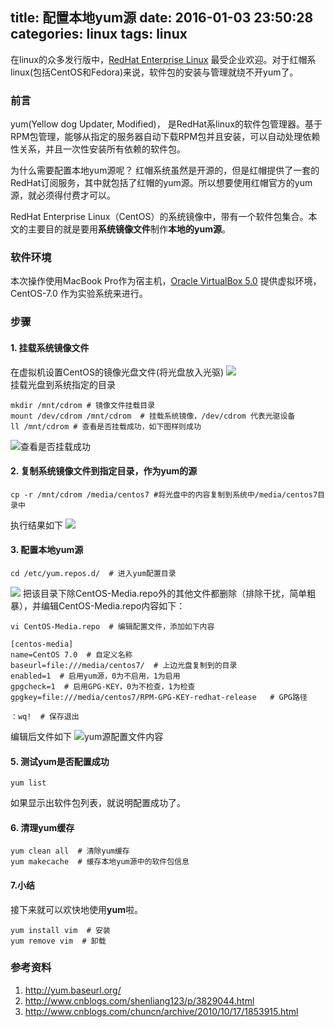 title: 配置本地yum源
date: 2016-01-03 23:50:28
categories: linux
tags: linux
---
在linux的众多发行版中，[RedHat Enterprise Linux](http://www.redhat.com/en) 最受企业欢迎。对于红帽系linux(包括CentOS和Fedora)来说，软件包的安装与管理就绕不开yum了。
<!-- more -->

### 前言
yum(Yellow dog Updater, Modified)， 是RedHat系linux的软件包管理器。基于RPM包管理，能够从指定的服务器自动下载RPM包并且安装，可以自动处理依赖性关系，并且一次性安装所有依赖的软件包。   

为什么需要配置本地yum源呢？ 红帽系统虽然是开源的，但是红帽提供了一套的RedHat订阅服务，其中就包括了红帽的yum源。所以想要使用红帽官方的yum源，就必须得付费才可以。  

RedHat Enterprise Linux（CentOS）的系统镜像中，带有一个软件包集合。本文的主要目的就是要用**系统镜像文件**制作**本地的yum源**。

### 软件环境
本次操作使用MacBook Pro作为宿主机，[Oracle VirtualBox 5.0](https://www.virtualbox.org/wiki/Downloads) 提供虚拟环境，CentOS-7.0 作为实验系统来进行。

### 步骤
#### 1. 挂载系统镜像文件
在虚拟机设置CentOS的镜像光盘文件(将光盘放入光驱)
![](https://org-wangbiao.oss-cn-beijing.aliyuncs.com/blog/local-yum-1.png)   
挂载光盘到系统指定的目录

```shell
mkdir /mnt/cdrom # 镜像文件挂载目录
mount /dev/cdrom /mnt/cdrom  # 挂载系统镜像，/dev/cdrom 代表光驱设备
ll /mnt/cdrom # 查看是否挂载成功，如下图样则成功
```
![查看是否挂载成功](https://org-wangbiao.oss-cn-beijing.aliyuncs.com/blog/local-yum-2.png)   

#### 2. 复制系统镜像文件到指定目录，作为yum的源

```shell
cp -r /mnt/cdrom /media/centos7 #将光盘中的内容复制到系统中/media/centos7目录中
```
执行结果如下
![](https://org-wangbiao.oss-cn-beijing.aliyuncs.com/blog/local-yum-3.png)

#### 3. 配置本地yum源
```shell
cd /etc/yum.repos.d/  # 进入yum配置目录
```
![](https://org-wangbiao.oss-cn-beijing.aliyuncs.com/blog/local-yum-4.png)
把该目录下除CentOS-Media.repo外的其他文件都删除（排除干扰，简单粗暴），并编辑CentOS-Media.repo内容如下：

```shell
vi CentOS-Media.repo  # 编辑配置文件，添加如下内容

[centos-media]
name=CentOS 7.0  # 自定义名称
baseurl=file:///media/centos7/  # 上边光盘复制到的目录
enabled=1  # 启用yum源，0为不启用，1为启用
gpgcheck=1  # 启用GPG-KEY，0为不检查，1为检查
gpgkey=file:///media/centos7/RPM-GPG-KEY-redhat-release   # GPG路径

：wq!  # 保存退出
```
编辑后文件如下
![yum源配置文件内容](https://org-wangbiao.oss-cn-beijing.aliyuncs.com/blog/local-yum-5.png)

#### 5. 测试yum是否配置成功
```shell
yum list
```
如果显示出软件包列表，就说明配置成功了。
#### 6. 清理yum缓存
```shell
yum clean all  # 清除yum缓存
yum makecache  # 缓存本地yum源中的软件包信息
```
#### 7.小结
接下来就可以欢快地使用**yum**啦。

```shell
yum install vim  # 安装
yum remove vim  # 卸载
```
### 参考资料

1. http://yum.baseurl.org/
2. http://www.cnblogs.com/shenliang123/p/3829044.html
3. http://www.cnblogs.com/chuncn/archive/2010/10/17/1853915.html